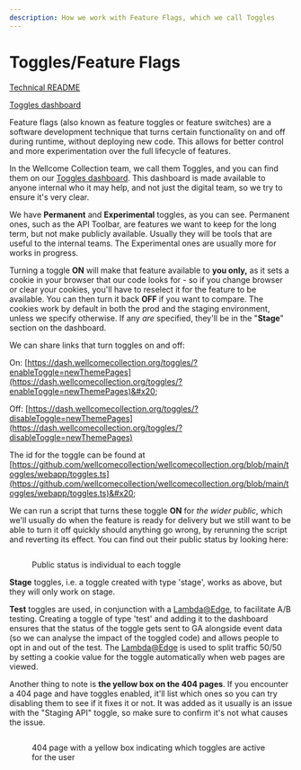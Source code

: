 ```yaml
---
description: How we work with Feature Flags, which we call Toggles
---
```


# Toggles/Feature Flags

​[Technical README](https://github.com/wellcomecollection/wellcomecollection.org/blob/main/toggles/README.md)

[Toggles dashboard](https://dash.wellcomecollection.org/toggles/)

​Feature flags (also known as feature toggles or feature switches) are a software development technique that turns certain functionality on and off during runtime, without deploying new code. This allows for better control and more experimentation over the full lifecycle of features.

In the Wellcome Collection team, we call them Toggles, and you can find them on our [Toggles dashboard](https://dash.wellcomecollection.org/toggles/). This dashboard is made available to anyone internal who it may help, and not just the digital team, so we try to ensure it's very clear.

We have **Permanent** and **Experimental** toggles, as you can see. Permanent ones, such as the API Toolbar, are features we want to keep for the long term, but not make publicly available. Usually they will be tools that are useful to the internal teams. The Experimental ones are usually more for works in progress.

Turning a toggle **ON** will make that feature available to **you only,** as it sets a cookie in your browser that our code looks for - so if you change browser or clear your cookies, you'll have to reselect it for the feature to be available. You can then turn it back **OFF** if you want to compare. The cookies work by default in both the prod and the staging environment, unless we specify otherwise. If any _are_ specified, they'll be in the "**Stage**" section on the dashboard.

We can share links that turn toggles on and off:

On: [https://dash.wellcomecollection.org/toggles/?enableToggle=newThemePages](https://dash.wellcomecollection.org/toggles/?enableToggle=newThemePages)&#x20;

Off: [https://dash.wellcomecollection.org/toggles/?disableToggle=newThemePages](https://dash.wellcomecollection.org/toggles/?disableToggle=newThemePages)

The id for the toggle can be found at [https://github.com/wellcomecollection/wellcomecollection.org/blob/main/toggles/webapp/toggles.ts](https://github.com/wellcomecollection/wellcomecollection.org/blob/main/toggles/webapp/toggles.ts)&#x20;

We can run a script that turns these toggle **ON** for _the wider public_, which we'll usually do when the feature is ready for delivery but we still want to be able to turn it off quickly should anything go wrong, by rerunning the script and reverting its effect. You can find out their public status by looking here:

<figure><img src="https://files.gitbook.com/v0/b/gitbook-x-prod.appspot.com/o/spaces%2F7ftXlBv9uu465I0Z76rS%2Fuploads%2F4uDzHHKcVKxn6psoicWT%2Fimage.png?alt=media&#x26;token=f478b4c7-ec9b-43d2-be30-047ceebe0bf6" alt=""><figcaption><p>Public status is individual to each toggle</p></figcaption></figure>

**Stage** toggles, i.e. a toggle created with type 'stage', works as above, but they will only work on stage.

**Test** toggles are used, in conjunction with a [Lambda@Edge](https://docs.aws.amazon.com/AmazonCloudFront/latest/DeveloperGuide/lambda-at-the-edge.html), to facilitate A/B testing. Creating a toggle of type 'test' and adding it to the dashboard ensures that the status of the toggle gets sent to GA alongside event data (so we can analyse the impact of the toggled code) and allows people to opt in and out of the test. The [Lambda@Edge](https://docs.aws.amazon.com/AmazonCloudFront/latest/DeveloperGuide/lambda-at-the-edge.html) is used to split traffic 50/50 by setting a cookie value for the toggle automatically when web pages are viewed.

Another thing to note is **the yellow box on the 404 pages**. If you encounter a 404 page and have toggles enabled, it'll list which ones so you can try disabling them to see if it fixes it or not. It was added as it usually is an issue with the "Staging API" toggle, so make sure to confirm it's not what causes the issue.

<figure><img src="https://files.gitbook.com/v0/b/gitbook-x-prod.appspot.com/o/spaces%2F7ftXlBv9uu465I0Z76rS%2Fuploads%2FbQb8mGJEqbkpAUEAYPGE%2Fimage.png?alt=media&#x26;token=83e7c685-ff9c-4f6b-b53a-4823c0a40dc9" alt=""><figcaption><p>404 page with a yellow box indicating which toggles are active for the user</p></figcaption></figure>
